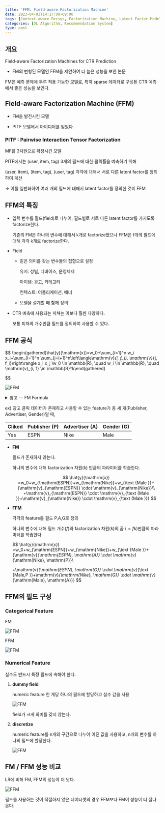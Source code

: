 ```yaml
---
title: 'FFM: Field-aware Factorization Machine'
date: 2023-04-03T14:17:00+09:00
tags: [Context-aware Recsys, Factorization Machine, Latent Factor Model, Field-aware Factorization Machine, CTR Prediction]
categories: [DL Algorithm, Recommendation System]
type: post
---
```


## 개요

Field-aware Factorization Machines for CTR Prediction

- FM의 변형된 모델인 FFM을 제안하여 더 높은 성능을 보인 논문

FM은 예측 문제에 두루 적용 가능한 모델로, 특히 sparse 데이터로 구성된 CTR 예측에서 좋은 성능을 보인다.

## Field-aware Factorization Machine (FFM)

- FM을 발전시킨 모델

- PITF 모델에서 아이디어를 얻었다.

### PITF : Pairwise Interaction Tensor Factorization

MF를 3차원으로 확장시킨 모델

PITF에서는 (user, item, tag) 3개의 필드에 대한 클릭률을 예측하기 위해

(user, item), (item, tag), (user, tag) 각각에 대해서 서로 다른 latent factor를 정의하여 계산

⇒ 이를 일반화하여 여러 개의 필드에 대해서 latent factor를 정의한 것이 FFM

## FFM의 특징

- 입력 변수를 필드(field)로 나누어, 필드별로 서로 다른 latent factor를 가지도록 factorize한다.
    
    기존의 FM은 하나의 변수에 대해서 k개로 factorize했으나 FFM은 f개의 필드에 대해 각각 k개로 factorize한다.
    
- Field
    - 같은 의미를 갖는 변수들의 집합으로 설정
        
        유저: 성별, 디바이스, 운영체제
        
        아이템: 광고, 카테고리
        
        컨텍스트: 어플리케이션, 배너
        
    - 모델을 설계할 때 함께 정의
- CTR 예측에 사용되는 피쳐는 이보다 훨씬 다양하다.
    
    보통 피쳐의 개수만큼 필드를 정의하여 사용할 수 있다.
    

## FFM 공식

$$
\begin{gathered}\hat{y}(\mathrm{x})=w_0+\sum_{i=1}^n w_i x_i+\sum_{i=1}^n \sum_{j=i+1}^n\left\langle\mathrm{v}_{i, f_j}, \mathrm{v}_{j, f_i}\right\rangle x_i x_j \\w_0 \in \mathbb{R}, \quad w_i \in \mathbb{R}, \quad \mathrm{v}_{i, f} \in \mathbb{R}^k\end{gathered}

$$

![FFM](/imgs/FFM1.png)

<details>
<summary>
참고 — FM Formula
</summary>

$$
\begin{gathered}\hat{y}(\mathrm{x})=w_0+\sum_{i=1}^n w_i x_i+\sum_{i=1}^n \sum_{j=i+1}^n\left\langle\mathrm{v}_i, \mathrm{v}_j\right\rangle x_i x_j \\w_0 \in \mathbb{R}, \quad w_i \in \mathbb{R}, \quad \mathrm{v}_i \in \mathbb{R}^k\end{gathered}
$$

FM은 k차원의 파라미터를 $v_i$와 $v_j$가 내적이 된 형태로 상호작용을 표현하는 반면, 

FFM은 $x_i$에 대응되는 파라미터가 $v_i$가 아니라, $v_{i,f_j}$가 된다.

즉, field $(f_i)$별로 Factorization 파라미터가 정의된다.
</details>

ex) 광고 클릭 데이터가 존재하고 사용할 수 있는 feature가 총 세 개(Publisher, Advertiser, Gender)일 때,

| Cliked | Publisher (P) | Advertiser (A) | Gender (G) |
| --- | --- | --- | --- |
| Yes | ESPN | Nike | Male |
- **FM**
    
    필드가 존재하지 않는다.
    
    하나의 변수에 대해 factorization 차원$(k)$ 만큼의 파라미터를 학습한다.
    
    $$
    \hat{y}(\mathrm{x})
    =w_0+w_{\mathrm{ESPN}}+w_{\mathrm{Nike}}+w_{\text {Male }}+{\mathrm{v}_{\mathrm{ESPN}} \cdot \mathrm{v}_{\mathrm{Nike}}\\
    +\mathrm{v}_{\mathrm{ESPN}} \cdot \mathrm{v}_{\text {Male }}+\mathrm{v}_{\mathrm{Nike}} \cdot \mathrm{v}_{\text {Male }}}
    $$
    
- **FFM**
    
    각각의 feature를 필드 P,A,G로 정의
    
    하나의 변수에 대해 필드 개수$(f)$와 factorization 차원$(k)$의 곱 $(=fk)$만큼의 파라미터를 학습한다.
    
    $$
    \hat{y}(\mathrm{x})
    =w_0+w_{\mathrm{ESPN}}+w_{\mathrm{Nike}}+w_{\text {Male }}+{\mathrm{v}_{\mathrm{ESPN}, \mathrm{A}} \cdot \mathrm{v}_{\mathrm{Nike}, \mathrm{P}}\\
    
    +\mathrm{v}_{\mathrm{ESPN}, \mathrm{G}} \cdot \mathrm{v}_{\text {Male,P }}+\mathrm{v}_{\mathrm{Nike}, \mathrm{G}} \cdot \mathrm{v}_{\mathrm{Male}, \mathrm{A}}}
    $$
    

## FFM의 필드 구성

### Categorical Feature

FM

![FFM](/imgs/FFM2.png)

FFM

![FFM](/imgs/FFM3.png)

### Numerical Feature

실수도 반드시 특정 필드에 속해야 한다.

1. **dummy field**
    
    numeric feature 한 개당 하나의 필드에 할당하고 실수 값을 사용
    
    ![FFM](/imgs/FFM4.png)
    
    field가 크게 의미를 갖지 않는다.
    
2. **discretize**
    
    numeric feature를 n개의 구간으로 나누어 이진 값을 사용하고, n개의 변수를 하나의 필드에 할당한다.
    
    ![FFM](/imgs/FFM5.png)
    

## FM / FFM 성능 비교

LR에 비해 FM, FFM의 성능이 더 낫다.

![FFM](/imgs/FFM6.png)

필드를 사용하는 것이 적절하지 않은 데이터셋의 경우 FFM보다 FM이 성능이 더 잘나온다.